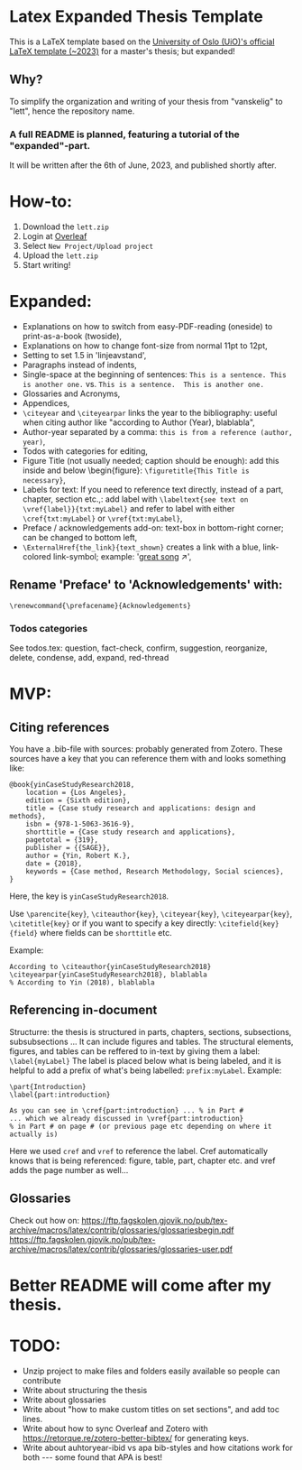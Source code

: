 # Latex Expanded Thesis Template
This is a LaTeX template based on the [University of Oslo (UiO)'s official LaTeX template (~2023)](https://www.uio.no/english/about/designmanual/profile-in-use/latex/index.html) for a master's thesis; but expanded!


## Why?
To simplify the organization and writing of your thesis from "vanskelig" to "lett", hence the repository name.

### A full README is planned, featuring a tutorial of the "expanded"-part.
It will be written after the 6th of June, 2023, and published shortly after.

# How-to:
1. Download the `lett.zip`
2. Login at [Overleaf](https://www.overleaf.com)
3. Select `New Project/Upload project`
4. Upload the `lett.zip`
5. Start writing! 

# Expanded:
- Explanations on how to switch from easy-PDF-reading (oneside) to print-as-a-book (twoside),
- Explanations on how to change font-size from normal 11pt to 12pt,
- Setting to set 1.5 in 'linjeavstand',
- Paragraphs instead of indents,
- Single-space at the beginning of sentences: `This is a sentence. This is another one.` vs. `This is a sentence.  This is another one.`
- Glossaries and Acronyms,
- Appendices,
- `\citeyear` and `\citeyearpar` links the year to the bibliography: useful when citing author like "according to Author (Year), blablabla",
- Author-year separated by a comma: `this is from a reference (author, year)`,
- Todos with categories for editing,
- Figure Title (not usually needed; caption should be enough): add this inside and below \begin{figure}: `\figuretitle{This Title is necessary}`,
- Labels for text: If you need to reference text directly, instead of a part, chapter, section etc.,: add label with `\labeltext{see text on \vref{label}}{txt:myLabel}` and refer to label with either `\cref{txt:myLabel}` or `\vref{txt:myLabel}`,
- Preface / acknowledgements add-on: text-box in bottom-right corner; can be changed to bottom left,
- `\ExternalHref{the_link}{text_shown}` creates a link with a blue, link-colored link-symbol; example: '[great song](https://www.youtube.com/watch?v=Wd6tLmiylAY) ↗️',

## Rename 'Preface' to 'Acknowledgements' with:
`\renewcommand{\prefacename}{Acknowledgements}`

### Todos categories
See todos.tex: question, fact-check, confirm, suggestion, reorganize, delete, condense, add, expand, red-thread

# MVP:
## Citing references
You have a .bib-file with sources: probably generated from Zotero.
These sources have a key that you can reference them with and looks something like:
```
@book{yinCaseStudyResearch2018,
	location = {Los Angeles},
	edition = {Sixth edition},
	title = {Case study research and applications: design and methods},
	isbn = {978-1-5063-3616-9},
	shorttitle = {Case study research and applications},
	pagetotal = {319},
	publisher = {{SAGE}},
	author = {Yin, Robert K.},
	date = {2018},
	keywords = {Case method, Research Methodology, Social sciences},
}
```
Here, the key is `yinCaseStudyResearch2018`.

Use `\parencite{key}`, `\citeauthor{key}`, `\citeyear{key}`, `\citeyearpar{key}`, `\citetitle{key}` or if you want to specify a key directly: `\citefield{key}{field}` where fields can be `shorttitle` etc.

Example:
```
According to \citeauthor{yinCaseStudyResearch2018} \citeyearpar{yinCaseStudyResearch2018}, blablabla
% According to Yin (2018), blablabla
```

## Referencing in-document
Structurre: the thesis is structured in parts, chapters, sections, subsections, subsubsections ...
It can include figures and tables.
The structural elements, figures, and tables can be reffered to in-text by giving them a label:
`\label{myLabel}`
The label is placed below what is being labeled,
and it is helpful to add a prefix of what's being labelled: `prefix:myLabel`.
Example:
```
\part{Introduction}
\label{part:introduction}

As you can see in \cref{part:introduction} ... % in Part #
... which we already discussed in \vref{part:introduction}
% in Part # on page # (or previous page etc depending on where it actually is)
```

Here we used `cref` and `vref` to reference the label. Cref automatically knows that is being referenced: figure, table, part, chapter etc.
and vref adds the page number as well... 

## Glossaries
Check out how on:
https://ftp.fagskolen.gjovik.no/pub/tex-archive/macros/latex/contrib/glossaries/glossariesbegin.pdf
https://ftp.fagskolen.gjovik.no/pub/tex-archive/macros/latex/contrib/glossaries/glossaries-user.pdf

# Better README will come after my thesis.


# TODO:
- Unzip project to make files and folders easily available so people can contribute
- Write about structuring the thesis
- Write about glossaries
- Write about "how to make custom titles on set sections", and add toc lines.
- Write about how to sync Overleaf and Zotero with https://retorque.re/zotero-better-bibtex/ for generating keys.
- Write about auhtoryear-ibid vs apa bib-styles and how citations work for both --- some found that APA is best!
